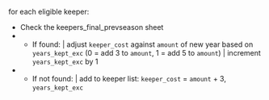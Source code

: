 for each eligible keeper:

- Check the keepers_final_prevseason sheet
- - If found:
    | adjust `keeper_cost` against `amount` of new year based on `years_kept_exc` (0 = add 3 to `amount`, 1 = add 5 to `amount`)
    | increment `years_kept_exc` by 1
- - If not found:
    | add to keeper list: `keeper_cost` = `amount` + 3, `years_kept_exc`
